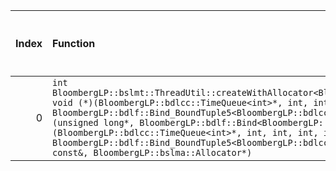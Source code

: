 |   Index | Function                                                                                                                                                                                                                                                                                                                                                                                                                                                                                                                                                  |   Difference in number of lines |   Function size difference in bytes | Disassembly                                                            |   Number of lines in `assume` build |   Number of bytes in `assume` build |   Number of lines in `none` build |   Number of bytes in `none` build |
|--------:|:----------------------------------------------------------------------------------------------------------------------------------------------------------------------------------------------------------------------------------------------------------------------------------------------------------------------------------------------------------------------------------------------------------------------------------------------------------------------------------------------------------------------------------------------------------|--------------------------------:|------------------------------------:|:-----------------------------------------------------------------------|------------------------------------:|------------------------------------:|----------------------------------:|----------------------------------:|
|       0 | `int BloombergLP::bslmt::ThreadUtil::createWithAllocator<BloombergLP::bdlf::Bind<BloombergLP::bslmf::Nil, void (*)(BloombergLP::bdlcc::TimeQueue<int>*, int, int, int, int), BloombergLP::bdlf::Bind_BoundTuple5<BloombergLP::bdlcc::TimeQueue<int>*, int, int, int, int> > >(unsigned long*, BloombergLP::bdlf::Bind<BloombergLP::bslmf::Nil, void (*)(BloombergLP::bdlcc::TimeQueue<int>*, int, int, int, int), BloombergLP::bdlf::Bind_BoundTuple5<BloombergLP::bdlcc::TimeQueue<int>*, int, int, int, int> > const&, BloombergLP::bslma::Allocator*)` |                              -7 |                                 -32 | [Assumed](0.assume.s.txt), [Ignored](0.none.s.txt), [Diff](0.diff.txt) |                                 400 |                             4381216 |                               432 |                           4381232 |